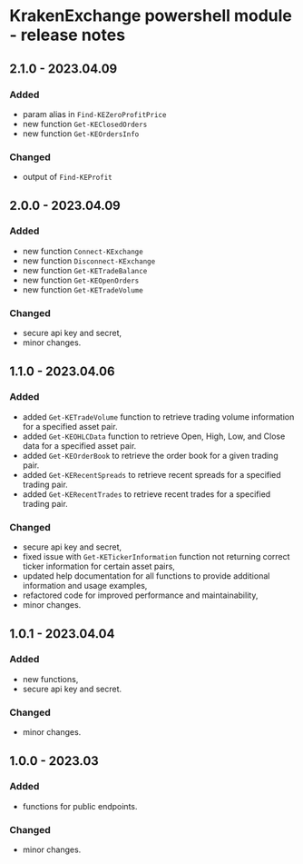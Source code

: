 # KrakenExchange powershell module - release notes

## 2.1.0 - 2023.04.09

### Added

- param alias in `Find-KEZeroProfitPrice`
- new function `Get-KEClosedOrders`
- new function `Get-KEOrdersInfo`

### Changed

- output of `Find-KEProfit`

## 2.0.0 - 2023.04.09

### Added

- new function `Connect-KExchange`
- new function `Disconnect-KExchange`
- new function `Get-KETradeBalance`
- new function `Get-KEOpenOrders`
- new function `Get-KETradeVolume`

### Changed

- secure api key and secret,
- minor changes.

## 1.1.0 - 2023.04.06

### Added

- added `Get-KETradeVolume` function to retrieve trading volume information for a specified asset pair.
- added `Get-KEOHLCData` function to retrieve Open, High, Low, and Close data for a specified asset pair.
- added `Get-KEOrderBook` to retrieve the order book for a given trading pair.
- added `Get-KERecentSpreads` to retrieve recent spreads for a specified trading pair.
- added `Get-KERecentTrades` to retrieve recent trades for a specified trading pair.

### Changed

- secure api key and secret,
- fixed issue with `Get-KETickerInformation` function not returning correct ticker information for certain asset pairs,
- updated help documentation for all functions to provide additional information and usage examples,
- refactored code for improved performance and maintainability,
- minor changes.

## 1.0.1 - 2023.04.04

### Added

- new functions,
- secure api key and secret.

### Changed

- minor changes.

## 1.0.0 - 2023.03

### Added

- functions for public endpoints.

### Changed

- minor changes.
